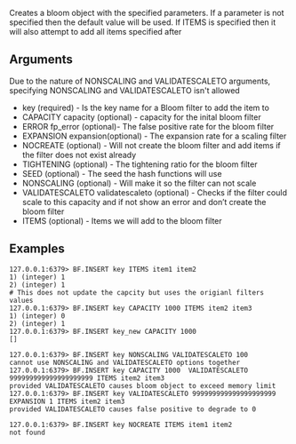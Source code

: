 Creates a bloom object with the specified parameters. If a parameter is not specified then the default value will be used. If ITEMS is specified then it will also attempt to add all items specified after

## Arguments
Due to the nature of  NONSCALING and VALIDATESCALETO arguments, specifying NONSCALING and VALIDATESCALETO isn't allowed
* key (required) - Is the key name for a Bloom filter to add the item to
* CAPACITY capacity (optional) -  capacity for the inital bloom filter
* ERROR fp_error (optional)- The false positive rate for the bloom filter
* EXPANSION expansion(optional) - The expansion rate for a scaling filter
* NOCREATE (optional) - Will not create the bloom filter and add items if the filter does not exist already
* TIGHTENING (optional) - The tightening ratio for the bloom filter
* SEED (optional) - The seed the hash functions will use
* NONSCALING (optional) - Will make it so the filter can not scale
* VALIDATESCALETO validatescaleto (optional) - Checks if the filter could scale to this capacity and if not show an error and don’t create the bloom filter
* ITEMS (optional) - Items we will add to the bloom filter

## Examples
```
127.0.0.1:6379> BF.INSERT key ITEMS item1 item2
1) (integer) 1
2) (integer) 1
# This does not update the capcity but uses the origianl filters values
127.0.0.1:6379> BF.INSERT key CAPACITY 1000 ITEMS item2 item3
1) (integer) 0
2) (integer) 1
127.0.0.1:6379> BF.INSERT key_new CAPACITY 1000
[]
```

```
127.0.0.1:6379> BF.INSERT key NONSCALING VALIDATESCALETO 100
cannot use NONSCALING and VALIDATESCALETO options together
127.0.0.1:6379> BF.INSERT key CAPACITY 1000  VALIDATESCALETO 999999999999999999999 ITEMS item2 item3
provided VALIDATESCALETO causes bloom object to exceed memory limit
127.0.0.1:6379> BF.INSERT key VALIDATESCALETO 999999999999999999999 EXPANSION 1 ITEMS item2 item3
provided VALIDATESCALETO causes false positive to degrade to 0
```
```
127.0.0.1:6379> BF.INSERT key NOCREATE ITEMS item1 item2
not found
```